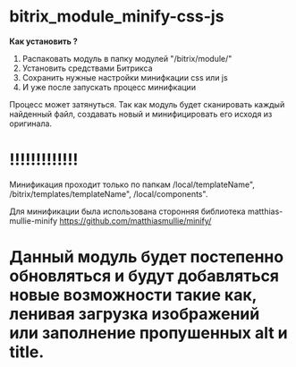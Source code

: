 # bitrix_module_minify-css-js

**Как установить ?** 

 1. Распаковать модуль в папку модулей "/bitrix/module/"
 2. Установить средствами Битрикса
 3. Сохранить нужные настройки минифкации css или js
 4. И уже после запускать процесс минифкации

Процесс может затянуться. Так как модуль будет сканировать каждый найденный файл, создавать новый и минифицировать его исходя из оригинала.

# !!!!!!!!!!!!!
Минификация проходит только по папкам /local/templateName", /bitrix/templates/templateName", /local/components".

Для минификации была использована сторонняя библиотека matthias-mullie-minify
https://github.com/matthiasmullie/minify/

# Данный модуль будет постепенно обновляться и будут добавляться новые возможности такие как, ленивая загрузка изображений или заполнение пропушенных alt и title.

